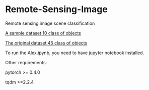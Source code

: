 # Remote-Sensing-Image
Remote sensing image scene classification

[A sample dataset 10 class of objects](https://drive.google.com/file/d/1Mc3YPANV1yUojEJOfBBSFAV1bvnN0h3b/view?usp=sharing (GoogleDrive))

[The original dataset 45 class of objects](https://1drv.ms/u/s!AmgKYzARBl5ca3HNaHIlzp_IXjs (OneDrive))

To run the Alex.ipynb, you need to have jupyter notebook installed.

Other requirements:

  pytorch >= 0.4.0
  
  tqdm >=2.2.4

